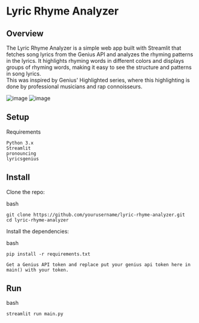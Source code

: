 # Lyric Rhyme Analyzer
## Overview

The Lyric Rhyme Analyzer is a simple web app built with Streamlit that fetches song lyrics from the Genius API and analyzes the rhyming patterns in the lyrics. It highlights rhyming words in different colors and displays groups of rhyming words, making it easy to see the structure and patterns in song lyrics. <br>
This was inspired by Genius' Highlighted series, where this highlighting is done by professional musicians and rap connoisseurs.

![image](https://github.com/raunakr11/lyric-rhyme-analyzer/assets/78155138/dc3d573a-77ae-473b-903b-e314404f956b)
![image](https://github.com/raunakr11/lyric-rhyme-analyzer/assets/78155138/c4b96c72-d674-4712-9fd4-a4c2b0905f1f)



## Setup
Requirements

    Python 3.x
    Streamlit
    pronouncing
    lyricsgenius

## Install

Clone the repo:

bash

    git clone https://github.com/yourusername/lyric-rhyme-analyzer.git
    cd lyric-rhyme-analyzer

Install the dependencies:

bash

    pip install -r requirements.txt

    Get a Genius API token and replace put your genius api token here in main() with your token.

## Run

bash

    streamlit run main.py

